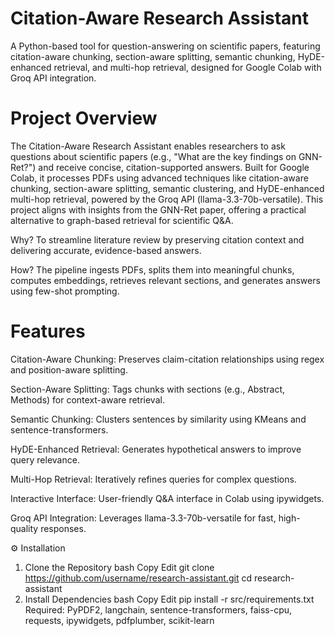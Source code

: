 # Citation-Aware Research Assistant

A Python-based tool for question-answering on scientific papers, featuring citation-aware chunking, section-aware splitting, semantic chunking, HyDE-enhanced retrieval, and multi-hop retrieval, designed for Google Colab with Groq API integration.

# Project Overview

The Citation-Aware Research Assistant enables researchers to ask questions about scientific papers (e.g., "What are the key findings on GNN-Ret?") and receive concise, citation-supported answers. Built for Google Colab, it processes PDFs using advanced techniques like citation-aware chunking, section-aware splitting, semantic clustering, and HyDE-enhanced multi-hop retrieval, powered by the Groq API (llama-3.3-70b-versatile). This project aligns with insights from the GNN-Ret paper, offering a practical alternative to graph-based retrieval for scientific Q&A.

Why? To streamline literature review by preserving citation context and delivering accurate, evidence-based answers.

How? The pipeline ingests PDFs, splits them into meaningful chunks, computes embeddings, retrieves relevant sections, and generates answers using few-shot prompting.

# Features

Citation-Aware Chunking: Preserves claim-citation relationships using regex and position-aware splitting.

Section-Aware Splitting: Tags chunks with sections (e.g., Abstract, Methods) for context-aware retrieval.

Semantic Chunking: Clusters sentences by similarity using KMeans and sentence-transformers.

HyDE-Enhanced Retrieval: Generates hypothetical answers to improve query relevance.

Multi-Hop Retrieval: Iteratively refines queries for complex questions.

Interactive Interface: User-friendly Q&A interface in Colab using ipywidgets.

Groq API Integration: Leverages llama-3.3-70b-versatile for fast, high-quality responses.


⚙️ Installation
1. Clone the Repository
bash
Copy
Edit
git clone https://github.com/username/research-assistant.git
cd research-assistant
2. Install Dependencies
bash
Copy
Edit
pip install -r src/requirements.txt
Required: PyPDF2, langchain, sentence-transformers, faiss-cpu, requests, ipywidgets, pdfplumber, scikit-learn

